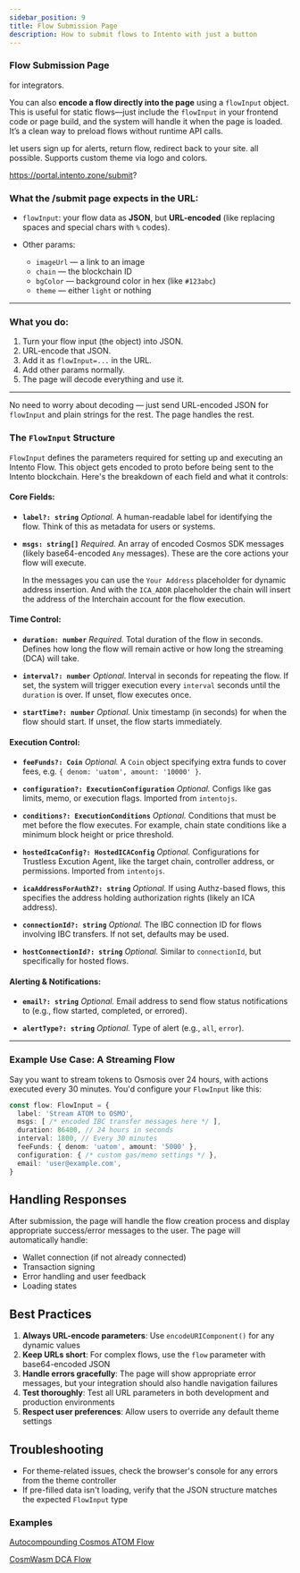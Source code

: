 ```yaml
---
sidebar_position: 9
title: Flow Submission Page
description: How to submit flows to Intento with just a button
---
```


### **Flow Submission Page**

for integrators. 

You can also **encode a flow directly into the page** using a `flowInput` object. This is useful for static flows—just include the `flowInput` in your frontend code or page build, and the system will handle it when the page is loaded. It’s a clean way to preload flows without runtime API calls.

let users sign up for alerts, return flow, redirect back to your site. all possible.
Supports custom theme via logo and colors.


https://portal.intento.zone/submit?


### What the /submit page expects in the URL:

* `flowInput`: your flow data as **JSON**, but **URL-encoded** (like replacing spaces and special chars with `%` codes).
* Other params:

  * `imageUrl` — a link to an image
  * `chain` — the blockchain ID
  * `bgColor` — background color in hex (like `#123abc`)
  * `theme` — either `light` or nothing

---

### What you do:

1. Turn your flow input (the object) into JSON.
2. URL-encode that JSON.
3. Add it as `flowInput=...` in the URL.
4. Add other params normally.
5. The page will decode everything and use it.

---

No need to worry about decoding — just send URL-encoded JSON for `flowInput` and plain strings for the rest. The page handles the rest.


### The `FlowInput` Structure

`FlowInput` defines the parameters required for setting up and executing an Intento Flow. This object gets encoded to proto before being sent to the Intento blockchain. Here's the breakdown of each field and what it controls:

#### Core Fields:

* **`label?: string`**
  *Optional.* A human-readable label for identifying the flow. Think of this as metadata for users or systems.

* **`msgs: string[]`**
  *Required.* An array of encoded Cosmos SDK messages (likely base64-encoded `Any` messages). These are the core actions your flow will execute.

  In the messages you can use the `Your Address` placeholder for dynamic address insertion. And with the `ICA_ADDR` placeholder the chain will insert the address of the Interchain account for the flow execution.

#### Time Control:

* **`duration: number`**
  *Required.* Total duration of the flow in seconds. Defines how long the flow will remain active or how long the streaming (DCA) will take.

* **`interval?: number`**
  *Optional.* Interval in seconds for repeating the flow. If set, the system will trigger execution every `interval` seconds until the `duration` is over. If unset, flow executes once.

* **`startTime?: number`**
  *Optional.* Unix timestamp (in seconds) for when the flow should start. If unset, the flow starts immediately.

#### Execution Control:

* **`feeFunds?: Coin`**
  *Optional.* A `Coin` object specifying extra funds to cover fees, e.g. `{ denom: 'uatom', amount: '10000' }`.

* **`configuration?: ExecutionConfiguration`**
  *Optional.* Configs like gas limits, memo, or execution flags. Imported from `intentojs`.

* **`conditions?: ExecutionConditions`**
  *Optional.* Conditions that must be met before the flow executes. For example, chain state conditions like a minimum block height or price threshold.

* **`hostedIcaConfig?: HostedICAConfig`**
  *Optional.* Configurations for Trustless Excution Agent, like the target chain, controller address, or permissions. Imported from `intentojs`.

* **`icaAddressForAuthZ?: string`**
  *Optional.* If using Authz-based flows, this specifies the address holding authorization rights (likely an ICA address).

* **`connectionId?: string`**
  *Optional.* The IBC connection ID for flows involving IBC transfers. If not set, defaults may be used.

* **`hostConnectionId?: string`**
  *Optional.* Similar to `connectionId`, but specifically for hosted flows.

#### Alerting & Notifications:

* **`email?: string`**
  *Optional.* Email address to send flow status notifications to (e.g., flow started, completed, or errored).

* **`alertType?: string`**
  *Optional.* Type of alert (e.g., `all`, `error`).

---

### Example Use Case: A Streaming Flow

Say you want to stream tokens to Osmosis over 24 hours, with actions executed every 30 minutes. You'd configure your `FlowInput` like this:

```ts
const flow: FlowInput = {
  label: 'Stream ATOM to OSMO',
  msgs: [ /* encoded IBC transfer messages here */ ],
  duration: 86400, // 24 hours in seconds
  interval: 1800, // Every 30 minutes
  feeFunds: { denom: 'uatom', amount: '5000' },
  configuration: { /* custom gas/memo settings */ },
  email: 'user@example.com', 
}
```


## Handling Responses

After submission, the page will handle the flow creation process and display appropriate success/error messages to the user. The page will automatically handle:

- Wallet connection (if not already connected)
- Transaction signing
- Error handling and user feedback
- Loading states

## Best Practices

1. **Always URL-encode parameters**: Use `encodeURIComponent()` for any dynamic values
2. **Keep URLs short**: For complex flows, use the `flow` parameter with base64-encoded JSON
3. **Handle errors gracefully**: The page will show appropriate error messages, but your integration should also handle navigation failures
4. **Test thoroughly**: Test all URL parameters in both development and production environments
5. **Respect user preferences**: Allow users to override any default theme settings

## Troubleshooting
- For theme-related issues, check the browser's console for any errors from the theme controller
- If pre-filled data isn't loading, verify that the JSON structure matches the expected `FlowInput` type

### Examples

[Autocompounding Cosmos ATOM Flow](https://portal.intento.zone/submit?flowInput=%7B%22duration%22%3A0%2C%22msgs%22%3A%5B%22%7B%5Cn++%5C%22typeUrl%5C%22%3A+%5C%22%2Fcosmos.authz.v1beta1.MsgExec%5C%22%2C%5Cn++%5C%22value%5C%22%3A+%7B%5Cn++++%5C%22grantee%5C%22%3A+%5C%22Your+Address%5C%22%2C%5Cn++++%5C%22msgs%5C%22%3A+%5B%5Cn++++++%7B%5Cn++++++++%5C%22typeUrl%5C%22%3A+%5C%22%2Fcosmos.distribution.v1beta1.MsgWithdrawDelegatorReward%5C%22%2C%5Cn++++++++%5C%22value%5C%22%3A+%7B%5Cn++++++++++%5C%22delegatorAddress%5C%22%3A+%5C%22cosmos1u7zn9sxz8s63ww8xwg8cl7xlmwkedq7a63wke7%5C%22%2C%5Cn++++++++++%5C%22validatorAddress%5C%22%3A+%5C%22cosmosvaloper19ge9c23yuj3n520xemczvkgfunsrlqfpk2add3%5C%22%5Cn++++++++%7D%5Cn++++++%7D%5Cn++++%5D%5Cn++%7D%5Cn%7D%22%2C%22%7B%5Cn++%5C%22typeUrl%5C%22%3A+%5C%22%2Fcosmos.authz.v1beta1.MsgExec%5C%22%2C%5Cn++%5C%22value%5C%22%3A+%7B%5Cn++++%5C%22grantee%5C%22%3A+%5C%22Your+Address%5C%22%2C%5Cn++++%5C%22msgs%5C%22%3A+%5B%5Cn++++++%7B%5Cn++++++++%5C%22typeUrl%5C%22%3A+%5C%22%2Fcosmos.staking.v1beta1.MsgDelegate%5C%22%2C%5Cn++++++++%5C%22value%5C%22%3A+%7B%5Cn++++++++++%5C%22delegatorAddress%5C%22%3A+%5C%22cosmos1u7zn9sxz8s63ww8xwg8cl7xlmwkedq7a63wke7%5C%22%2C%5Cn++++++++++%5C%22validatorAddress%5C%22%3A+%5C%22cosmosvaloper19ge9c23yuj3n520xemczvkgfunsrlqfpk2add3%5C%22%2C%5Cn++++++++++%5C%22amount%5C%22%3A+%7B%5Cn++++++++++++%5C%22denom%5C%22%3A+%5C%22uatom%5C%22%2C%5Cn++++++++++++%5C%22amount%5C%22%3A+%5C%2210%5C%22%5Cn++++++++++%7D%5Cn++++++++%7D%5Cn++++++%7D%5Cn++++%5D%5Cn++%7D%5Cn%7D%22%5D%2C%22conditions%22%3A%7B%22feedbackLoops%22%3A%5B%7B%22flowId%22%3A%220%22%2C%22responseIndex%22%3A0%2C%22responseKey%22%3A%22Amount.%5B0%5D%22%2C%22msgsIndex%22%3A1%2C%22msgKey%22%3A%22Amount%22%2C%22valueType%22%3A%22sdk.Coin%22%7D%5D%2C%22comparisons%22%3A%5B%7B%22flowId%22%3A%220%22%2C%22responseIndex%22%3A0%2C%22responseKey%22%3A%22Amount.%5B0%5D%22%2C%22valueType%22%3A%22sdk.Coin%22%2C%22operator%22%3A4%2C%22operand%22%3A%221uatom%22%7D%5D%2C%22stopOnSuccessOf%22%3A%5B%5D%2C%22stopOnFailureOf%22%3A%5B%5D%2C%22skipOnFailureOf%22%3A%5B%5D%2C%22skipOnSuccessOf%22%3A%5B%5D%2C%22useAndForComparisons%22%3Afalse%7D%2C%22configuration%22%3A%7B%22saveResponses%22%3Atrue%2C%22updatingDisabled%22%3Afalse%2C%22stopOnSuccess%22%3Afalse%2C%22stopOnFailure%22%3Afalse%2C%22stopOnTimeout%22%3Afalse%2C%22fallbackToOwnerBalance%22%3Atrue%7D%2C%22connectionId%22%3A%22connection-0%22%2C%22hostedIcaConfig%22%3A%7B%22agentAddress%22%3A%22into1gzakqp6uammdhhpdgcsjjqzyzayelfzn38v3q7sfgf5uacc6ltvqswckct%22%2C%22feeCoinLimit%22%3A%7B%22denom%22%3A%22uinto%22%2C%22amount%22%3A%2220%22%7D%7D%2C%22label%22%3A%22Conditional+Autocompound%22%7D&chain=GAIA&bgColor=#315faa)

[CosmWasm DCA Flow](https://portal.intento.zone/submit?flowInput=%7B%20%20%20%22msgs%22:%5B%20%20%20%20%20%22%7B%5Cn%20%20%5C%22typeUrl%5C%22:%20%5C%22/cosmos.authz.v1beta1.MsgExec%5C%22,%5Cn%20%20%5C%22value%5C%22:%20%7B%5Cn%20%20%20%20%5C%22grantee%5C%22:%20%5C%22ICA_ADDR%5C%22,%5Cn%20%20%20%20%5C%22msgs%5C%22:%20%5B%5Cn%20%20%20%20%20%20%7B%5Cn%20%20%20%20%20%20%20%20%5C%22typeUrl%5C%22:%20%5C%22/cosmwasm.wasm.v1.MsgExecuteContract%5C%22,%5Cn%20%20%20%20%20%20%20%20%5C%22value%5C%22:%20%7B%5Cn%20%20%20%20%20%20%20%20%20%20%5C%22sender%5C%22:%20%5C%22Your%20Address%5C%22,%5Cn%20%20%20%20%20%20%20%20%20%20%5C%22contract%5C%22:%20%5C%22osmo10wn49z4ncskjnmf8mq95uyfkj9kkveqx9jvxylccjs2w5lw4k6gsy4cj9l%5C%22,%5Cn%20%20%20%20%20%20%20%20%20%20%5C%22msg%5C%22:%20%7B%5Cn%20%20%20%20%20%20%20%20%20%20%20%20%5C%22subscribe%5C%22:%20%7B%5Cn%20%20%20%20%20%20%20%20%20%20%20%20%20%20%5C%22stream_id%5C%22:%2046%5Cn%20%20%20%20%20%20%20%20%20%20%20%20%7D%5Cn%20%20%20%20%20%20%20%20%20%20%7D,%5Cn%20%20%20%20%20%20%20%20%20%20%5C%22funds%5C%22:%20%5B%5Cn%20%20%20%20%20%20%20%20%20%20%20%20%7B%5Cn%20%20%20%20%20%20%20%20%20%20%20%20%20%20%5C%22denom%5C%22:%20%5C%22factory/osmo1nz7qdp7eg30sr959wvrwn9j9370h4xt6ttm0h3/ussosmo%5C%22,%5Cn%20%20%20%20%20%20%20%20%20%20%20%20%20%20%5C%22amount%5C%22:%20%5C%22100%5C%22%5Cn%20%20%20%20%20%20%20%20%20%20%20%20%7D%5Cn%20%20%20%20%20%20%20%20%20%20%5D%5Cn%20%20%20%20%20%20%20%20%7D%5Cn%20%20%20%20%20%20%7D%5Cn%20%20%20%20%5D%5Cn%20%20%7D%5Cn%7D%22%20%20%20%5D,%20%20%20%22conditions%22:%20%7B%20%20%20%20%20%22feedbackLoops%22:%20%5B%5D,%20%20%20%20%20%22comparisons%22:%20%5B%5D,%20%20%20%20%20%22stopOnSuccessOf%22:%20%5B%5D,%20%20%20%20%20%22stopOnFailureOf%22:%20%5B%5D,%20%20%20%20%20%22skipOnFailureOf%22:%20%5B%5D,%20%20%20%20%20%22skipOnSuccessOf%22:%20%5B%5D,%20%20%20%20%20%22useAndForComparisons%22:%20false%20%20%20%7D,%20%20%20%22configuration%22:%20%7B%20%20%20%20%20%22saveResponses%22:%20false,%20%20%20%20%20%22updatingDisabled%22:%20false,%20%20%20%20%20%22stopOnSuccess%22:%20false,%20%20%20%20%20%22stopOnFailure%22:%20false,%20%20%20%20%20%22stopOnTimeout%22:%20false,%20%20%20%20%20%22fallbackToOwnerBalance%22:%20true%20%20%20%7D,%20%20%20%22connectionId%22:%20%22connection-2%22,%20%20%20%22hostedIcaConfig%22:%20%7B%20%20%20%20%20%22agentAddress%22:%20%22into1p9ccttjgzh5wlewm5s55qk73j9ccjt27x00tada89sfq5t9v69rsex0977%22,%20%20%20%20%20%22feeCoinLimit%22:%20%7B%20%20%20%20%20%20%20%22denom%22:%20%22uinto%22,%20%20%20%20%20%20%20%22amount%22:%20%2250%22%20%20%20%20%20%7D%20%20%20%7D,%20%20%20%22label%22:%20%22Subscribe%20via%20hosted%20ICA%20%F0%9F%8E%AF%22%20%7D&chain=osmo-test-5&bgColor=#140739)